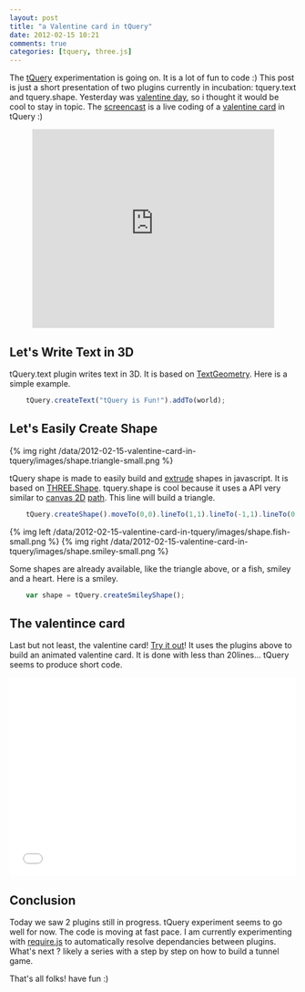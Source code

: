 ```yaml
---
layout: post
title: "a Valentine card in tQuery"
date: 2012-02-15 10:21
comments: true
categories: [tquery, three.js]
---
```


The [tQuery](https://github.com/jeromeetienne/tquery) experimentation is going on.
It is a lot of fun to code :)
This post is just a short presentation of two plugins currently in incubation:
tquery.text and tquery.shape.
Yesterday was
[valentine day](http://en.wikipedia.org/wiki/Valentine's_Day),
so i thought it would be cool to stay in topic.
The
[screencast](http://www.youtube.com/watch?v=8EHqrAXcKrY)
is a live coding of a
[valentine card](/data/2012-02-15-valentine-card-in-tquery/) in tQuery :)

<center>
	<iframe width="425" height="349" src="http://www.youtube.com/embed/8EHqrAXcKrY" frameborder="0" allowfullscreen></iframe>
</center>

<!-- more -->

## Let's Write Text in 3D

tQuery.text plugin writes text in 3D.
It is based on
[TextGeometry](https://github.com/mrdoob/three.js/blob/master/src/extras/geometries/TextGeometry.js).
Here is a simple example.

```javascript
    tQuery.createText("tQuery is Fun!").addTo(world);
```

## Let's Easily Create Shape

{% img right  /data/2012-02-15-valentine-card-in-tquery/images/shape.triangle-small.png	%}

tQuery shape is made to easily build and
[extrude](http://en.wikipedia.org/wiki/Extrusion)
shapes in javascript.
It is based on
[THREE.Shape](https://github.com/mrdoob/three.js/blob/master/src/extras/core/Shape.js).
tquery.shape is cool because it uses a API very similar to
[canvas 2D](http://www.whatwg.org/specs/web-apps/current-work/multipage/the-canvas-element.html#complex-shapes-\(paths\))
[path](https://developer.mozilla.org/en/Canvas_tutorial/Drawing_shapes).
This line will build a triangle.

```javascript
    tQuery.createShape().moveTo(0,0).lineTo(1,1).lineTo(-1,1).lineTo(0,0);
```

{% img left  /data/2012-02-15-valentine-card-in-tquery/images/shape.fish-small.png	%}
{% img right /data/2012-02-15-valentine-card-in-tquery/images/shape.smiley-small.png	%}

Some shapes are already available, like the triangle above, or a fish, smiley
and a heart. Here is a smiley.

```javascript
    var shape = tQuery.createSmileyShape();
```

## The valentince card

Last but not least, the valentine card!
[Try it out](/data/2012-02-15-valentine-card-in-tquery/)!
It uses the plugins above to build an animated valentine card.
It is done with less than 20lines...
tQuery seems to produce short code.

<iframe src="/data/2012-02-15-valentine-card-in-tquery/"
	webkitallowfullscreen mozallowfullscreen allowfullscreen 
	width="100%" height="349" frameborder="0">
</iframe>

## Conclusion

Today we saw 2 plugins still in progress.
tQuery experiment seems to go well for now.
The code is moving at fast pace.
I am currently experimenting with [require.js](http://requirejs.org/)
to automatically resolve dependancies between plugins.
What's next ? likely a series with a step by step on how to build a tunnel game.

That's all folks! have fun :)

